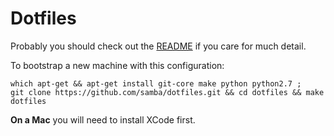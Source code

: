 # Dotfiles

Probably you should check out the [README][1] if you care for much detail.

To bootstrap a new machine with this configuration:

```shell
which apt-get && apt-get install git-core make python python2.7 ;
git clone https://github.com/samba/dotfiles.git && cd dotfiles && make dotfiles
```

**On a Mac** you will need to install XCode first.


[1]: https://github.com/samba/dotfiles